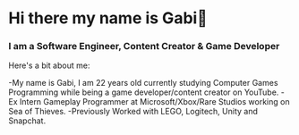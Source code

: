 # Hi there my name is Gabi👋 #
### I am a Software Engineer, Content Creator & Game Developer ###

Here's a bit about me:

-My name is Gabi, I am 22 years old currently studying Computer Games Programming while being a game developer/content creator on YouTube.
-Ex Intern Gameplay Programmer at Microsoft/Xbox/Rare Studios working on Sea of Thieves.
-Previously Worked with LEGO, Logitech, Unity and Snapchat.



<!--
**Gabi4213/Gabi4213** is a ✨ _special_ ✨ repository because its `README.md` (this file) appears on your GitHub profile.

Here are some ideas to get you started:

- 😎 I’m currently working on a real time weather simulator.
- 🌱 I’m currently learning vulcan .o.
- 📫 How to reach me: gabrielamaczynska4213@gmail.com
- ⚡ Fun fact: ...
-->
